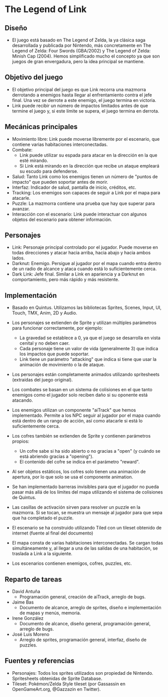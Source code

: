 # The Legend of Link

## Diseño

- El juego está basado en The Legend of Zelda, la ya clásica saga desarrollada y publicada por Nintendo, más concretamente en The Legend of Zelda: Four Swords (GBA/2002) y The Legend of Zelda: Minish Cap (2004). Hemos simplificado mucho el concepto ya que son juegos de gran envergadura, pero la idea principal se mantiene.

## Objetivo del juego

- El objetivo principal del juego es que Link recorra una mazmorra derrotando a enemigos hasta llegar al enfrentamiento contra el jefe final. Una vez se derrote a este enemigo, el juego termina en victoria.
- Link puede recibir un número de impactos limitados antes de que termine el juego y, si este límite se supera, el juego termina en derrota.

## Mecánicas principales

- Movimiento libre: Link puede moverse libremente por el escenario, que contiene varias habitaciones interconectadas.
- Combate:
  - Link puede utilizar su espada para atacar en la dirección en la que esté mirando.
  - Si Link está mirando en la dirección que recibe un ataque empleará su escudo para defenderse.
- Salud: Tanto Link como los enemigos tienen un número de "puntos de impacto" que pueden soportar antes de morir.
- Interfaz: Indicador de salud, pantalla de inicio, créditos, etc.
- Tracking: Los enemigos son capaces de seguir a Link por el mapa para atacarle.
- Puzzle: La mazmorra contiene una prueba que hay que superar para avanzar.
- Interacción con el escenario: Link puede interactuar con algunos objetos del escenario para obtener información.

## Personajes

- Link: Personaje principal controlado por el jugador. Puede moverse en todas direcciones y atacar hacia arriba, hacia abajo y hacia ambos lados.
- Darknut: Enemigo. Persigue al jugador por el mapa cuando entra dentro de un radio de alcance y ataca cuando está lo suficientemente cerca.
- Dark Link: Jefe final. Similar a Link en apariencia y a Darknut en comportamiento, pero más rápido y más resistente.

## Implementación

- Basado en Quintus. Utilizamos las bibliotecas Sprites, Scenes, Input, UI, Touch, TMX, Anim, 2D y Audio.

- Los personajes se extienden de Sprite y utilizan múltiples parámetros para funcionar correctamente, por ejemplo:
  - La gravedad se establece a 0, ya que el juego se desarrolla en vista cenital y no deben caer.
  - Cada personaje tiene un valor de vida (generalmente 3) que indica los impactos que puede soportar.
  - Link tiene un parámetro "attacking" que indica si tiene que usar la animación de movimiento o la de ataque.
- Los personajes están completamente animados utilizando spritesheets (extraídas del juego original).
- Los combates se basan en un sistema de colisiones en el que tanto enemigos como el jugador solo reciben daño si su oponente está atacando.
- Los enemigos utilizan un componente "aiTrack" que hemos implementado. Permite a los NPC seguir al jugador por el mapa cuando está dentro de un rango de acción, así como atacarle si está lo suficientemente cerca.

- Los cofres también se extienden de Sprite y contienen parámetros propios:
  - Un cofre sabe si ha sido abierto o no gracias a "open" (y cuándo se está abriendo gracias a "opening").
  - El contenido del cofre se indica en el parámetro "reward".
- Al ser objetos estáticos, los cofres solo tienen una animación de apertura, por lo que solo se usa el componente animation.

- Se han implementado barreras invisibles para que el jugador no pueda pasar más allá de los límites del mapa utilizando el sistema de colisiones de Quintus.

- Las casillas de activación sirven para resolver un puzzle en la mazmorra. Si se tocan, se muestra un mensaje al jugador para que sepa que ha completado el puzzle.

- El escenario se ha construido utilizando Tiled con un tileset obtenido de internet (fuente al final del documento)
- El mapa consta de varias habitaciones interconectadas. Se cargan todas simultáneamente y, al llegar a una de las salidas de una habitación, se traslada a Link a la siguiente.
- Los escenarios contienen enemigos, cofres, puzzles, etc.

## Reparto de tareas

- David Antuña
  - Programación general, creación de aiTrack, arreglo de bugs.
- Jaime Bas
  - Documento de alcance, arreglo de sprites, diseño e implementación de mapas y menús, memoria.
- Irene González
  - Documento de alcance, diseño general, programación general, arreglo de bugs.
- José Luis Moreno
  - Arreglo de sprites, programación general, interfaz, diseño de puzzles.

## Fuentes y referencias

- Personajes: Todos los sprites utilizados son propiedad de Nintendo. Spritesheets obtenidas de Sprite Database.
- Tileset: Pokémon/Zelda Style tileset (por Gassassin en OpenGameArt.org, @Gazzazin en Twitter).
